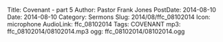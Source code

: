 Title: Covenant - part 5
Author: Pastor Frank Jones
PostDate: 2014-08-10
Date: 2014-08-10
Category: Sermons
Slug: 2014/08/ffc_08102014
Icon: microphone
AudioLink: ffc_08102014
Tags: COVENANT
mp3: ffc_08102014/08102014.mp3
ogg: ffc_08102014/08102014.ogg
